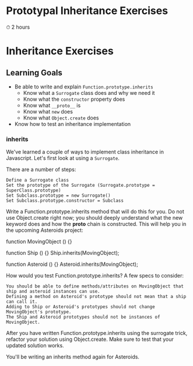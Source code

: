 # **Prototypal Inheritance Exercises**

⏱ 2 hours

# **Inheritance Exercises**

## **Learning Goals**

- Be able to write and explain `Function.prototype.inherits`
  - Know what a `Surrogate` class does and why we need it
  - Know what the `constructor` property does
  - Know what `__proto__` is
  - Know what `new` does
  - Know what `Object.create` does
- Know how to test an inheritance implementation

### **inherits**

We've learned a couple of ways to implement class inheritance in Javascript. Let's first look at using a `Surrogate`.

There are a number of steps:

    Define a Surrogate class
    Set the prototype of the Surrogate (Surrogate.prototype = SuperClass.prototype)
    Set Subclass.prototype = new Surrogate()
    Set Subclass.prototype.constructor = Subclass

Write a Function.prototype.inherits method that will do this for you. Do not use Object.create right now; you should deeply understand what the new keyword does and how the **proto** chain is constructed. This will help you in the upcoming Asteroids project:

function MovingObject () {}

function Ship () {}
Ship.inherits(MovingObject);

function Asteroid () {}
Asteroid.inherits(MovingObject);

How would you test Function.prototype.inherits? A few specs to consider:

    You should be able to define methods/attributes on MovingObject that ship and asteroid instances can use.
    Defining a method on Asteroid's prototype should not mean that a ship can call it.
    Adding to Ship or Asteroid's prototypes should not change MovingObject's prototype.
    The Ship and Asteroid prototypes should not be instances of MovingObject.

After you have written Function.prototype.inherits using the surrogate trick, refactor your solution using Object.create. Make sure to test that your updated solution works.

You'll be writing an inherits method again for Asteroids.
